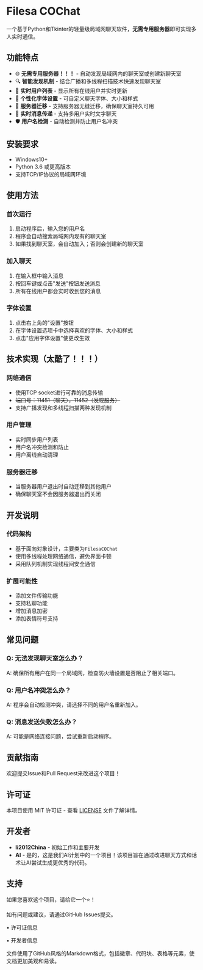 # Filesa COChat

一个基于Python和Tkinter的轻量级局域网聊天软件，**无需专用服务器**即可实现多人实时通信。





## 功能特点

- 🌐 **无需专用服务器！！！** - 自动发现局域网内的聊天室或创建新聊天室
- 🔍 **智能发现机制** - 结合广播和多线程扫描技术快速发现聊天室
- 👥 **实时用户列表** - 显示所有在线用户并实时更新
- 🎨 **个性化字体设置** - 可自定义聊天字体、大小和样式
- 🔄 **服务器迁移** - 支持服务器无缝迁移，确保聊天室持久可用
- 💬 **实时消息传递** - 支持多用户实时文字聊天
- 🛡️ **用户名检测** - 自动检测并防止用户名冲突

## 安装要求

- Windows10+
- Python 3.6 或更高版本
- 支持TCP/IP协议的局域网环境


## 使用方法

### 首次运行
1. 启动程序后，输入您的用户名
2. 程序会自动搜索局域网内现有的聊天室
3. 如果找到聊天室，会自动加入；否则会创建新的聊天室

### 加入聊天
1. 在输入框中输入消息
2. 按回车键或点击"发送"按钮发送消息
3. 所有在线用户都会实时收到您的消息

### 字体设置
1. 点击右上角的"设置"按钮
2. 在字体设置选项卡中选择喜欢的字体、大小和样式
3. 点击"应用字体设置"使更改生效

## 技术实现（太酷了！！！）

### 网络通信
- 使用TCP socket进行可靠的消息传输
- ~~端口号：11451（聊天），11452（发现服务）~~
- 支持广播发现和多线程扫描两种发现机制

### 用户管理
- 实时同步用户列表
- 用户名冲突检测和防止
- 用户离线自动清理

### 服务器迁移
- 当服务器用户退出时自动迁移到其他用户
- 确保聊天室不会因服务器退出而关闭


## 开发说明

### 代码架构
- 基于面向对象设计，主要类为`FilesaCOChat`
- 使用多线程处理网络通信，避免界面卡顿
- 采用队列机制实现线程间安全通信

### 扩展可能性
- 添加文件传输功能
- 支持私聊功能
- 增加消息加密
- 添加表情符号支持

## 常见问题

### Q: 无法发现聊天室怎么办？
A: 确保所有用户在同一个局域网，检查防火墙设置是否阻止了相关端口。

### Q: 用户名冲突怎么办？
A: 程序会自动检测冲突，请选择不同的用户名重新加入。

### Q: 消息发送失败怎么办？
A: 可能是网络连接问题，尝试重新启动程序。

## 贡献指南

欢迎提交Issue和Pull Request来改进这个项目！

## 许可证

本项目使用 MIT 许可证 - 查看 [LICENSE](LICENSE) 文件了解详情。

## 开发者

- **li2012China** - 初始工作和主要开发
- **AI** - 是的，这是我们AI计划中的一个项目！该项目旨在通过改进聊天方式和话术让AI尝试生成更优秀的代码。

## 支持

如果您喜欢这个项目，请给它一个⭐️！

如有问题或建议，请通过GitHub Issues提交。


• 许可证信息

• 开发者信息

文件使用了GitHub风格的Markdown格式，包括徽章、代码块、表格等元素，使文档更加美观和易读。
